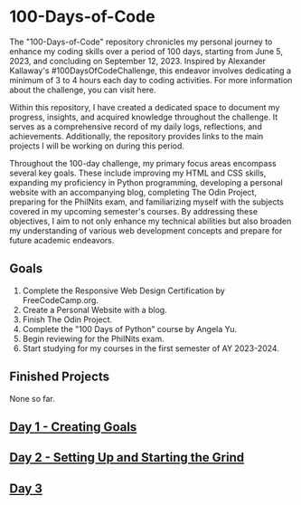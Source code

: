 # 100-Days-of-Code

The "100-Days-of-Code" repository chronicles my personal journey to enhance my coding skills over a period of 100 days, starting from June 5, 2023, and concluding on September 12, 2023. Inspired by Alexander Kallaway's #100DaysOfCodeChallenge, this endeavor involves dedicating a minimum of 3 to 4 hours each day to coding activities. For more information about the challenge, you can visit here.

Within this repository, I have created a dedicated space to document my progress, insights, and acquired knowledge throughout the challenge. It serves as a comprehensive record of my daily logs, reflections, and achievements. Additionally, the repository provides links to the main projects I will be working on during this period.

Throughout the 100-day challenge, my primary focus areas encompass several key goals. These include improving my HTML and CSS skills, expanding my proficiency in Python programming, developing a personal website with an accompanying blog, completing The Odin Project, preparing for the PhilNits exam, and familiarizing myself with the subjects covered in my upcoming semester's courses. By addressing these objectives, I aim to not only enhance my technical abilities but also broaden my understanding of various web development concepts and prepare for future academic endeavors.

## Goals

1. Complete the Responsive Web Design Certification by FreeCodeCamp.org.
2. Create a Personal Website with a blog.
3. Finish The Odin Project.
4. Complete the "100 Days of Python" course by Angela Yu.
5. Begin reviewing for the PhilNits exam.
6. Start studying for my courses in the first semester of AY 2023-2024.

## Finished Projects

None so far.

## [Day 1 - Creating Goals](https://github.com/johnivanpuayap/100-days-of-code/tree/main/Day%201)
## [Day 2 - Setting Up and Starting the Grind](https://github.com/johnivanpuayap/100-days-of-code/tree/main/Day%202)
## [Day 3](https://github.com/johnivanpuayap/100-days-of-code/tree/main/Day%203)